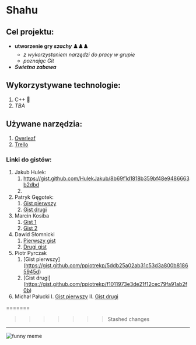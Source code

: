 # Shahu

## Cel projektu:
- **utworzenie gry *szachy* ♟️♟️♟️**
  - *z wykorzystaniem narzędzi do pracy w grupie* 
  - *poznając Git* 
- ***Świetna zabawa*** 

## Wykorzystywane technologie:
1. C++ :muscle:
2. *TBA*

## Używane narzędzia:
1. [Overleaf](https://www.overleaf.com/)
2. [Trello](https://trello.com/pl)

### Linki do gistów:

1. Jakub Hulek:
    1. https://gist.github.com/HulekJakub/8b69f1d1818b359bf48e9486663b2dbd
    2.
2. Patryk Gęgotek:
    1. [Gist pierwszy](https://gist.github.com/PatrykGegotek/42a88c839b1efd71b78e0ded89a4ba82)
    2. [Gist drugi](https://gist.github.com/PatrykGegotek/8baa1c0e21646951cbeafd9da809d739)
3. Marcin Kosiba
    1. [Gist 1](https://gist.github.com/kosibamarcin/ea3bcf9e059f2b157c9f3eac7e042cd2)
    2. [Gist 2](https://gist.github.com/kosibamarcin/5850d3ba0b73827b12d101f745bc1354)
4. Dawid Słomnicki
    1. [Pierwszy gist](https://gist.github.com/senior-cpp-developer/a4ba9499f8433d27156805074f505c8e)
    2. [Drugi gist](https://gist.github.com/senior-cpp-developer/f1374d0d8386bf23c27d9c8e20ac3eba)
5. Piotr Pyrczak
    1. [Gist pierwszy] (https://gist.github.com/ppiotrekp/5ddb25a02ab31c53d3a800b81865945d)
    2. [Gist drugi] (https://gist.github.com/ppiotrekp/f1011973e3de21f12cec79fa91ab2f0b)
6. Michał Pałucki
    I. [Gist pierwszy](https://gist.github.com/uknowmee/495760aa15c55c4114b17cf2889a7048)
    II. [Gist drugi](https://gist.github.com/uknowmee/69075e5ab6b0d57a0d1639bfa7c72304)

=======

    
>>>>>>> Stashed changes
---

![funny meme](https://preview.redd.it/iwo3dlg7vnw51.jpg?width=640&crop=smart&auto=webp&s=7173596003972067649c5f99b773a48facb54e80)

